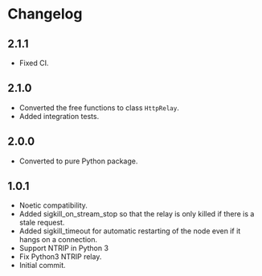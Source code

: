 <!--
SPDX-License-Identifier: BSD-3-Clause
SPDX-FileCopyrightText: Czech Technical University in Prague
-->

# Changelog

## 2.1.1

- Fixed CI.

## 2.1.0

- Converted the free functions to class `HttpRelay`.
- Added integration tests.

## 2.0.0

- Converted to pure Python package.

## 1.0.1

- Noetic compatibility.
- Added sigkill\_on\_stream\_stop so that the relay is only killed if there is a stale request.
- Added sigkill\_timeout for automatic restarting of the node even if it hangs on a connection.
- Support NTRIP in Python 3
- Fix Python3 NTRIP relay.
- Initial commit.
